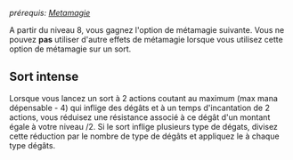 *prérequis: [Metamagie](../../1.%20Talent%20de%20base/Metamagie.md)*

A partir du niveau 8, vous gagnez l'option de métamagie suivante.
Vous ne pouvez **pas** utiliser d'autre effets de métamagie lorsque vous utilisez cette option de métamagie sur un sort.

## Sort intense
Lorsque vous lancez un sort à 2 actions coutant au maximum (max mana dépensable - 4) qui inflige des dégâts et à un temps d'incantation de 2 actions, vous réduisez une résistance associé à ce dégât d'un montant égale à votre niveau /2. Si le sort inflige plusieurs type de dégats, divisez cette réduction par le nombre de type de dégâts et appliquez le à chaque type dégâts.
